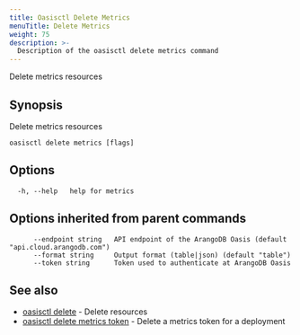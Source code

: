 ```yaml
---
title: Oasisctl Delete Metrics
menuTitle: Delete Metrics
weight: 75
description: >-
  Description of the oasisctl delete metrics command
---
```

Delete metrics resources

## Synopsis

Delete metrics resources

```
oasisctl delete metrics [flags]
```

## Options

```
  -h, --help   help for metrics
```

## Options inherited from parent commands

```
      --endpoint string   API endpoint of the ArangoDB Oasis (default "api.cloud.arangodb.com")
      --format string     Output format (table|json) (default "table")
      --token string      Token used to authenticate at ArangoDB Oasis
```

## See also

* [oasisctl delete](_index.md)	 - Delete resources
* [oasisctl delete metrics token](delete-metrics-token.md)	 - Delete a metrics token for a deployment

